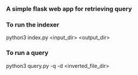 ### A simple flask web app for retrieving query

### To run the indexer

python3 index.py <input_dir> <output_dir>
<br>

### To run a query

python3 query.py -q <query> -d <inverted_file_dir>
